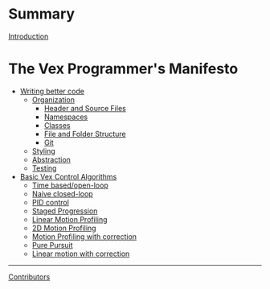 # Summary

[Introduction](./introduction.md)

# The Vex Programmer's Manifesto

- [Writing better code](./guide/code-quality/code-quality.md)
  - [Organization](./guide/code-quality/organization.md)
    - [Header and Source Files](./guide/code-quality/organization/headers.md)
    - [Namespaces](./guide/code-quality/organization/namespaces.md)
    - [Classes](./guide/code-quality/organization/classes.md)
    - [File and Folder Structure](./guide/code-quality/organization/file-structure.md)
    - [Git](./guide/code-quality/organization/git-usage.md)
  - [Styling](./guide/code-quality/styling.md)
  - [Abstraction](./guide/code-quality/abstraction.md)
  - [Testing]()
- [Basic Vex Control Algorithms]()
  - [Time based/open-loop]()
  - [Naive closed-loop]()
  - [PID control]()
  - [Staged Progression]()
  - [Linear Motion Profiling]()
  - [2D Motion Profiling]()
  - [Motion Profiling with correction]()
  - [Pure Pursuit]()
  - [Linear motion with correction]()

---

[Contributors](./contributors.md)